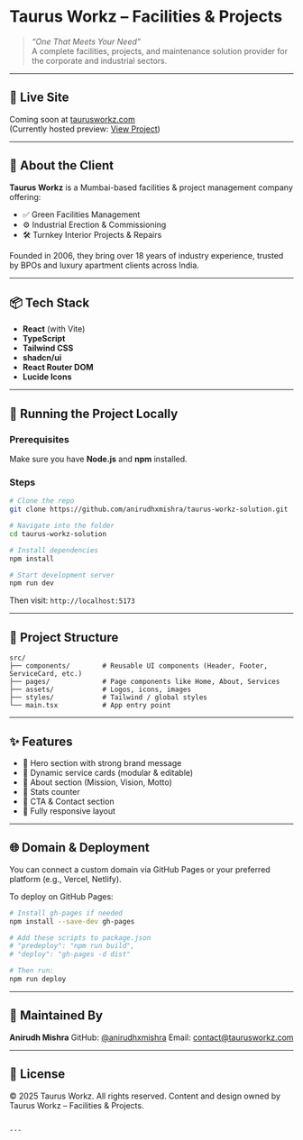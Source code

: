 # Taurus Workz – Facilities & Projects

> _“One That Meets Your Need”_  
A complete facilities, projects, and maintenance solution provider for the corporate and industrial sectors.

---

## 🔗 Live Site

Coming soon at [taurusworkz.com](https://taurusworkz.com)  
(Currently hosted preview: [View Project](https://anirudhxmishra.github.io/taurus-workz-solution))

---

## 🏢 About the Client

**Taurus Workz** is a Mumbai-based facilities & project management company offering:
- ✅ Green Facilities Management
- ⚙️ Industrial Erection & Commissioning
- 🛠️ Turnkey Interior Projects & Repairs

Founded in 2006, they bring over 18 years of industry experience, trusted by BPOs and luxury apartment clients across India.

---

## 📦 Tech Stack

- **React** (with Vite)
- **TypeScript**
- **Tailwind CSS**
- **shadcn/ui**
- **React Router DOM**
- **Lucide Icons**

---

## 🚀 Running the Project Locally

### Prerequisites
Make sure you have **Node.js** and **npm** installed.

### Steps

```bash
# Clone the repo
git clone https://github.com/anirudhxmishra/taurus-workz-solution.git

# Navigate into the folder
cd taurus-workz-solution

# Install dependencies
npm install

# Start development server
npm run dev
````

Then visit: `http://localhost:5173`

---

## 📁 Project Structure

```
src/
├── components/        # Reusable UI components (Header, Footer, ServiceCard, etc.)
├── pages/             # Page components like Home, About, Services
├── assets/            # Logos, icons, images
├── styles/            # Tailwind / global styles
└── main.tsx           # App entry point
```

---

## ✨ Features

* 🔹 Hero section with strong brand message
* 🔹 Dynamic service cards (modular & editable)
* 🔹 About section (Mission, Vision, Motto)
* 🔹 Stats counter
* 🔹 CTA & Contact section
* 🔹 Fully responsive layout

---

## 🌐 Domain & Deployment

You can connect a custom domain via GitHub Pages or your preferred platform (e.g., Vercel, Netlify).

To deploy on GitHub Pages:

```bash
# Install gh-pages if needed
npm install --save-dev gh-pages

# Add these scripts to package.json
# "predeploy": "npm run build",
# "deploy": "gh-pages -d dist"

# Then run:
npm run deploy
```

---

## 👤 Maintained By

**Anirudh Mishra**
GitHub: [@anirudhxmishra](https://github.com/anirudhxmishra)
Email: [contact@taurusworkz.com](anirudhmishra112233@gmail.com)

---

## 📜 License

© 2025 Taurus Workz. All rights reserved.
Content and design owned by Taurus Workz – Facilities & Projects.

```

---